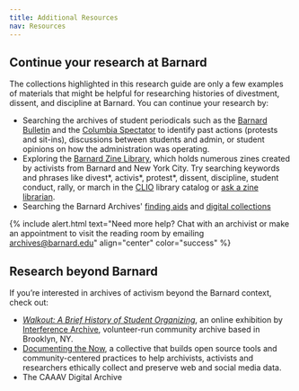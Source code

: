 ```yaml
---
title: Additional Resources
nav: Resources
---
```


## Continue your research at Barnard

The collections highlighted in this research guide are only a few examples of materials that might be helpful for researching histories of divestment, dissent, and discipline at Barnard. You can continue your research by: 
- Searching the archives of student periodicals such as the [Barnard Bulletin](https://digitalcollections.barnard.edu/bulletin) and the [Columbia Spectator](https://spectatorarchive.library.columbia.edu/) to identify past actions (protests and sit-ins), discussions between students and admin, or student opinions on how the administration was operating.
- Exploring the [Barnard Zine Library](https://zines.barnard.edu/), which holds numerous zines created by activists from Barnard and New York City. Try searching keywords and phrases like divest*, activis*, protest*, dissent, discipline, student conduct, rally, or march in the [CLIO](https://clio.columbia.edu/catalog) library catalog or [ask a zine librarian](mailto:zines@barnard.edu). 
- Searching the Barnard Archives' [finding aids](https://collections.barnard.edu/public) and [digital collections](https://digitalcollections.barnard.edu/)

{% include alert.html text="Need more help? Chat with an archivist or make an appointment to visit the reading room by emailing [archives@barnard.edu](mailto:archives@barnard.edu)" align="center" color="success" %}

## Research beyond Barnard

If you’re interested in archives of activism beyond the Barnard context, check out: 
- [*Walkout: A Brief History of Student Organizing*](https://walkout.interferencearchive.org/), an online exhibition by [Interference Archive](https://interferencearchive.org/), volunteer-run community archive based in Brooklyn, NY.
- [Documenting the Now](https://www.docnow.io/), a collective that builds open source tools and community-centered practices to help archivists, activists and researchers ethically collect and preserve web and social media data.
- The CAAAV Digital Archive 
